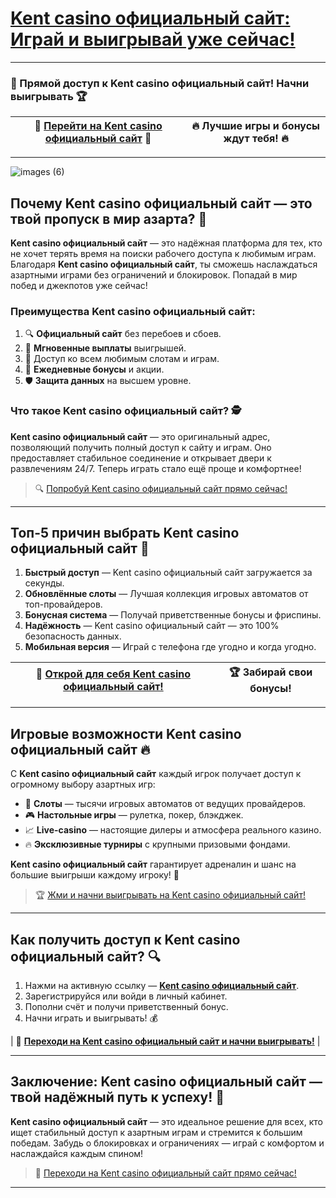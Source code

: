 # [Kent casino официальный сайт: Играй и выигрывай уже сейчас!](https://brandplay.link/tj7BwCb4) 

---

### 🎉 Прямой доступ к Kent casino официальный сайт! Начни выигрывать 🏆

| 🎉 [Перейти на Kent casino официальный сайт](https://brandplay.link/tj7BwCb4) 🎰 | 🔥 Лучшие игры и бонусы ждут тебя! 🔥 |
|---|---|

---
![images (6)](https://github.com/user-attachments/assets/e8c85c1f-df86-4ccb-b898-cb802b6b1d0d)

## Почему Kent casino официальный сайт — это твой пропуск в мир азарта? 🌟

**Kent casino официальный сайт** — это надёжная платформа для тех, кто не хочет терять время на поиски рабочего доступа к любимым играм. Благодаря **Kent casino официальный сайт**, ты сможешь наслаждаться азартными играми без ограничений и блокировок. Попадай в мир побед и джекпотов уже сейчас! 

### Преимущества Kent casino официальный сайт: 
1. 🔍 **Официальный сайт** без перебоев и сбоев.
2. 💸 **Мгновенные выплаты** выигрышей.
3. 🌟 Доступ ко всем любимым слотам и играм.
4. 📅 **Ежедневные бонусы** и акции.
5. 🛡️ **Защита данных** на высшем уровне.

### Что такое Kent casino официальный сайт? 🕵️

**Kent casino официальный сайт** — это оригинальный адрес, позволяющий получить полный доступ к сайту и играм. Оно предоставляет стабильное соединение и открывает двери к развлечениям 24/7. Теперь играть стало ещё проще и комфортнее! 

> 🔍 [Попробуй Kent casino официальный сайт прямо сейчас!](https://brandplay.link/tj7BwCb4)

---

## Топ-5 причин выбрать Kent casino официальный сайт 🎉

1. **Быстрый доступ** — Kent casino официальный сайт загружается за секунды.
2. **Обновлённые слоты** — Лучшая коллекция игровых автоматов от топ-провайдеров.
3. **Бонусная система** — Получай приветственные бонусы и фриспины.
4. **Надёжность** — Kent casino официальный сайт — это 100% безопасность данных.
5. **Мобильная версия** — Играй с телефона где угодно и когда угодно.

| 🎉 [Открой для себя Kent casino официальный сайт!](https://brandplay.link/tj7BwCb4) | 🏆 Забирай свои бонусы! |
|---|---|

---

## Игровые возможности Kent casino официальный сайт 🔥

С **Kent casino официальный сайт** каждый игрок получает доступ к огромному выбору азартных игр:

- 🎰 **Слоты** — тысячи игровых автоматов от ведущих провайдеров.
- 🎮 **Настольные игры** — рулетка, покер, блэкджек.
- 📈 **Live-casino** — настоящие дилеры и атмосфера реального казино.
- 🔥 **Эксклюзивные турниры** с крупными призовыми фондами.

**Kent casino официальный сайт** гарантирует адреналин и шанс на большие выигрыши каждому игроку! 🏀

> 🏆 [Жми и начни выигрывать на Kent casino официальный сайт!](https://brandplay.link/tj7BwCb4)

---

## Как получить доступ к Kent casino официальный сайт? 🔍

1. Нажми на активную ссылку — **[Kent casino официальный сайт](https://brandplay.link/tj7BwCb4)**.
2. Зарегистрируйся или войди в личный кабинет.
3. Пополни счёт и получи приветственный бонус. 
4. Начни играть и выигрывать! 💰

| 🔎 **[Переходи на Kent casino официальный сайт и начни выигрывать!](https://brandplay.link/tj7BwCb4)** |

---

## Заключение: Kent casino официальный сайт — твой надёжный путь к успеху! 🌟

**Kent casino официальный сайт** — это идеальное решение для всех, кто ищет стабильный доступ к азартным играм и стремится к большим победам. Забудь о блокировках и ограничениях — играй с комфортом и наслаждайся каждым спином!

> 🎉 [Переходи на Kent casino официальный сайт прямо сейчас!](https://brandplay.link/tj7BwCb4)

---
